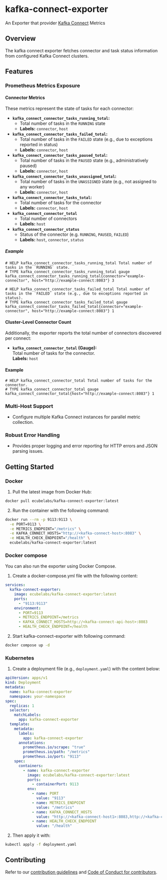 # kafka-connect-exporter

An Exporter that provider [Kafka Connect](https://docs.confluent.io/platform/current/connect/index.html) Metrics

## Overview

The kafka connect exporter fetches connector and task status information from configured Kafka Connect clusters.

## Features

### Prometheus Metrics Exposure

#### Connector Metrics

These metrics represent the state of tasks for each connector:

- **`kafka_connect_connector_tasks_running_total`:**
  - Total number of tasks in the `RUNNING` state
  - **Labels:** `connector`, `host`
- **`kafka_connect_connector_tasks_failed_total`:**
  - Total number of tasks in the `FAILED` state (e.g., due to exceptions reported in status)
  - **Labels:** `connector`, `host`
- **`kafka_connect_connector_tasks_paused_total`:**
  - Total number of tasks in the `PAUSED` state (e.g., administratively paused)
  - **Labels:** `connector`, `host`
- **`kafka_connect_connector_tasks_unassigned_total`:**
  - Total number of tasks in the `UNASSIGNED` state (e.g., not assigned to any worker)
  - **Labels:** `connector`, `host`
- **`kafka_connect_connector_tasks_total`:**
  - Total number of tasks for the connector
  - **Labels:** `connector`, `host`
- **`kafka_connect_connector_total`**
  - Total number of connectors
  - **Labels:** `host`
- **`kafka_connect_connector_status`**
  - Status of the connector (e.g. `RUNNING`, `PAUSED`, `FAILED`)
  - **Labels:** `host`, `connector`, `status`

##### Example

```
# HELP kafka_connect_connector_tasks_running_total Total number of tasks in the `RUNNING` state.
# TYPE kafka_connect_connector_tasks_running_total gauge
kafka_connect_connector_tasks_running_total{connector="example-connector", host="http://example-connect:8083"} 3

# HELP kafka_connect_connector_tasks_failed_total Total number of tasks in the `FAILED` state (e.g., due to exceptions reported in status).
# TYPE kafka_connect_connector_tasks_failed_total gauge
kafka_connect_connector_tasks_failed_total{connector="example-connector", host="http://example-connect:8083"} 1
```

#### Cluster-Level Connector Count

Additionally, the exporter reports the total number of connectors discovered per connect:

- **`kafka_connect_connector_total` (Gauge):**  
  Total number of tasks for the connector.  
  **Labels:** `host`

#### Example

```
# HELP kafka_connect_connector_total Total number of tasks for the connector.
# TYPE kafka_connect_connector_total gauge
kafka_connect_connector_total{host="http://example-connect:8083"} 1
```

### Multi-Host Support

- Configure multiple Kafka Connect instances for parallel metric collection.

### Robust Error Handling

- Provides proper logging and error reporting for HTTP errors and JSON parsing issues.

## Getting Started

### Docker

1. Pull the latest image from Docker Hub:

```bash
docker pull ecubelabs/kafka-connect-exporter:latest
```

2. Run the container with the following command:

```bash
docker run --rm -p 9113:9113 \
  -e PORT=9113 \
  -e METRICS_ENDPOINT="/metrics" \
  -e KAFKA_CONNECT_HOSTS="http://<kafka-connect-host>:8083" \
  -e HEALTH_CHECK_ENDPOINT="/health" \
  ecubelabs/kafka-connect-exporter:latest
```

### Docker compose

You can also run the exporter using Docker Compose.

1. Create a docker-compose.yml file with the following content:

```yml
services:
  kafka-connect-exporter:
    image: ecubelabs/kafka-connect-exporter:latest
    ports:
      - "9113:9113"
    environment:
      - PORT=9113
      - METRICS_ENDPOINT=/metrics
      - KAFKA_CONNECT_HOSTS=http://<kafka-connect-api-host>:8083
      - HEALTH_CHECK_ENDPOINT=/health
```

2. Start kafka-connect-exporter with following command:

```bash
docker compose up -d
```

### Kubernetes

1. Create a deployment file (e.g., `deployment.yaml`) with the content below:

```yml
apiVersion: apps/v1
kind: Deployment
metadata:
  name: kafka-connect-exporter
  namespace: your-namespace
spec:
  replicas: 1
  selector:
    matchLabels:
      app: kafka-connect-exporter
  template:
    metadata:
      labels:
        app: kafka-connect-exporter
      annotations:
        prometheus.io/scrape: "true"
        prometheus.io/path: "/metrics"
        prometheus.io/port: "9113"
    spec:
      containers:
        - name: kafka-connect-exporter
          image: ecubelabs/kafka-connect-exporter:latest
          ports:
            - containerPort: 9113
          env:
            - name: PORT
              value: "9113"
            - name: METRICS_ENDPOINT
              value: "/metrics"
            - name: KAFKA_CONNECT_HOSTS
              value: "http://<kafka-connect-host1>:8083,http://<kafka-connect-host2>:8083"
            - name: HEALTH_CHECK_ENDPOINT
              value: "/health"
```

2. Then apply it with:

```bash
kubectl apply -f deployment.yaml
```

## Contributing

Refer to our [contribution guidelines](./CONTRIBUTING.md) and [Code of Conduct for contributors](./CODE_OF_CONDUCT.md).

